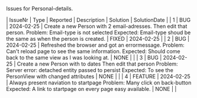 Issues for Personal-details. 

| IssueNr | Type    | Reported   | Description | Solution | SolutionDate |
|       1 |  BUG    | 2024-02-25 | Create a new Person with 2 email-adresses. 
                         Then edit that person. 
                         Problem: Email-type is not selected
                         Expected: Email-type shoud be the same as when the person is created. | FIXED | 2024-02-25 |
|       2 |  BUG    | 2024-02-25 | Refreshed the browser and got an errormessage.
                         Problem: Can't reload page to see the same information.
                         Expected: Should come back to the same view as I was looking at.      | NONE |             |
|       3 |  BUG    | 2024-02-25 | Create a new Person with to dates
                         Then edit that person
                         Problem: Server error: detached entity passed to persist
                         Expected: To see the PersonView with changed attributes               | NONE |             |
|       4 | FEATURE | 2024-02-25 | Always present naviation to startpage
                                   Problem: Many click on back-button
                                   Expected: A link to startpage on every page easy available. | NONE  |            |